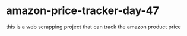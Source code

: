 # amazon-price-tracker-day-47
this is a web scrapping project that can track the amazon product price

